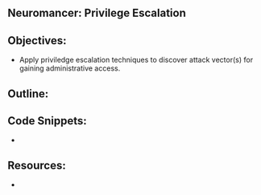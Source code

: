 Neuromancer: Privilege Escalation
----------------------------------------------------------------

Objectives:
----------------------------------------------------------------
+ Apply priviledge escalation techniques to discover attack vector(s) for gaining administrative access.

Outline:
----------------------------------------------------------------


Code Snippets:
----------------------------------------------------------------
+ 

Resources:
----------------------------------------------------------------
+ 

